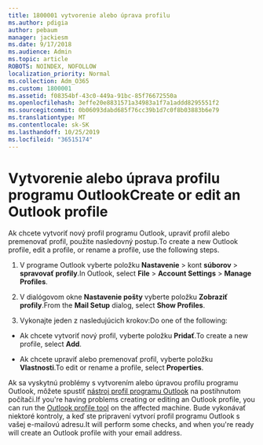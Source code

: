 ```yaml
---
title: 1800001 vytvorenie alebo úprava profilu
ms.author: pdigia
author: pebaum
manager: jackiesm
ms.date: 9/17/2018
ms.audience: Admin
ms.topic: article
ROBOTS: NOINDEX, NOFOLLOW
localization_priority: Normal
ms.collection: Adm_O365
ms.custom: 1800001
ms.assetid: f08354bf-43c0-449a-91bc-85f76672550a
ms.openlocfilehash: 3effe20e8831571a34983a1f7a1addd8295551f2
ms.sourcegitcommit: 0b06093dabd685f76cc39b1d7c0f8b03883b6e79
ms.translationtype: MT
ms.contentlocale: sk-SK
ms.lasthandoff: 10/25/2019
ms.locfileid: "36515174"
---
```

# <a name="create-or-edit-an-outlook-profile"></a><span data-ttu-id="13e19-102">Vytvorenie alebo úprava profilu programu Outlook</span><span class="sxs-lookup"><span data-stu-id="13e19-102">Create or edit an Outlook profile</span></span>

<span data-ttu-id="13e19-103">Ak chcete vytvoriť nový profil programu Outlook, upraviť profil alebo premenovať profil, použite nasledovný postup.</span><span class="sxs-lookup"><span data-stu-id="13e19-103">To create a new Outlook profile, edit a profile, or rename a profile, use the following steps.</span></span>
  
1. <span data-ttu-id="13e19-104">V programe Outlook vyberte položku **Nastavenie** \> kont **súborov** \> **spravovať profily**.</span><span class="sxs-lookup"><span data-stu-id="13e19-104">In Outlook, select **File** \> **Account Settings** \> **Manage Profiles**.</span></span>
    
2. <span data-ttu-id="13e19-105">V dialógovom okne **Nastavenie pošty** vyberte položku **Zobraziť profily**.</span><span class="sxs-lookup"><span data-stu-id="13e19-105">From the **Mail Setup** dialog, select **Show Profiles**.</span></span>
    
3. <span data-ttu-id="13e19-106">Vykonajte jeden z nasledujúcich krokov:</span><span class="sxs-lookup"><span data-stu-id="13e19-106">Do one of the following:</span></span>
    
  - <span data-ttu-id="13e19-107">Ak chcete vytvoriť nový profil, vyberte položku **Pridať**.</span><span class="sxs-lookup"><span data-stu-id="13e19-107">To create a new profile, select **Add**.</span></span>
    
  - <span data-ttu-id="13e19-108">Ak chcete upraviť alebo premenovať profil, vyberte položku **Vlastnosti**.</span><span class="sxs-lookup"><span data-stu-id="13e19-108">To edit or rename a profile, select **Properties**.</span></span>
    
<span data-ttu-id="13e19-109">Ak sa vyskytnú problémy s vytvorením alebo úpravou profilu programu Outlook, môžete spustiť [nástroj profil programu Outlook](https://aka.ms/SaRA-OutlookSetupProfile) na postihnutom počítači.</span><span class="sxs-lookup"><span data-stu-id="13e19-109">If you're having problems creating or editing an Outlook profile, you can run the [Outlook profile tool](https://aka.ms/SaRA-OutlookSetupProfile) on the affected machine.</span></span> <span data-ttu-id="13e19-110">Bude vykonávať niektoré kontroly, a keď ste pripravení vytvorí profil programu Outlook s vašej e-mailovú adresu.</span><span class="sxs-lookup"><span data-stu-id="13e19-110">It will perform some checks, and when you're ready will create an Outlook profile with your email address.</span></span> 
  

